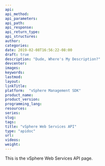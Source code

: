 ```yaml
---
api:
api_method:
api_parameters:
api_path:
api_response:
api_return_type:
api_structures:
author:
categories:
date: 2019-02-08T16:56:22-08:00
draft: true
description: "Dude, Where's My Description?"
devcenter:
images:
keywords:
lastmod:
layout:
linkTitle:
platform:  "vSphere Management SDK"
product_name:
product_version:
programming_lang:
resources:
series:
slug:
tags:
title: "vSphere Web Services API"
type: "apidoc"
url:
videos:
weight:
---
```

This is the vSphere Web Services API page.
